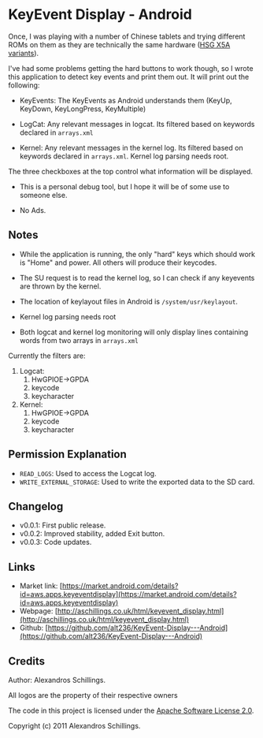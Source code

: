 KeyEvent Display - Android
========================

Once, I was playing with a number of Chinese tablets and trying different ROMs on them as they are technically the same hardware ([HSG X5A variants](http://www.huashiguang.com/MID.html)).

I've had some problems getting the hard buttons to work though, so I wrote this application to detect key events and print them out. It will print out the following:

* KeyEvents:  The KeyEvents as Android understands them (KeyUp, KeyDown, KeyLongPress, KeyMultiple)

* LogCat: Any relevant messages in logcat. Its filtered based on keywords declared in `arrays.xml`

* Kernel: Any relevant messages in the kernel log. Its filtered based on keywords declared in `arrays.xml`. Kernel log parsing needs root.


The three checkboxes at the top control what information will be displayed.


* This is a personal debug tool, but I hope it will be of some use to someone else.

* No Ads.

Notes
-----------
* While the application is running, the only "hard" keys which should work is "Home" and power. All others will produce their keycodes.
    
* The SU request is to read the kernel log, so I can check if any keyevents are thrown by the kernel.
    
* The location of keylayout files in Android is `/system/usr/keylayout`.
    
* Kernel log parsing needs root
  
* Both logcat and kernel log monitoring will only display lines containing words from two arrays in `arrays.xml`
    
Currently the filters are:


1. Logcat:
    1. HwGPIOE->GPDA
    1. keycode
    1. keycharacter
1. Kernel:
    1. HwGPIOE->GPDA
    1.  keycode
    1. keycharacter

Permission Explanation
--------------
* `READ_LOGS`:  Used to access the Logcat log.
* `WRITE_EXTERNAL_STORAGE`: Used to write the exported data to the SD card.

Changelog
--------------
* v0.0.1: First public release.
* v0.0.2: Improved stability, added Exit button.
* v0.0.3: Code updates. 

Links
-------
* Market link:  [https://market.android.com/details?id=aws.apps.keyeventdisplay](https://market.android.com/details?id=aws.apps.keyeventdisplay)
* Webpage: [http://aschillings.co.uk/html/keyevent_display.html](http://aschillings.co.uk/html/keyevent_display.html)
* Github: [https://github.com/alt236/KeyEvent-Display---Android](https://github.com/alt236/KeyEvent-Display---Android)

Credits
-------

Author: Alexandros Schillings.

All logos are the property of their respective owners

The code in this project is licensed under the [Apache Software License 2.0](http://www.apache.org/licenses/LICENSE-2.0.html).

Copyright (c) 2011 Alexandros Schillings.
